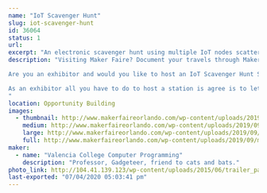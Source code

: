 ```yaml
---
name: "IoT Scavenger Hunt"
slug: iot-scavenger-hunt
id: 36064
status: 1
url: 
excerpt: "An electronic scavenger hunt using multiple IoT nodes scattered throughout Maker Faire. "
description: "Visiting Maker Faire? Document your travels through Maker Faire by entering your secret code on the IoT node at each participating exhibit.  Track your progress and compete to visit more exhibits than your friends in a set period of time.  Win swag and get a certificate mapping your participation.

Are you an exhibitor and would you like to host an IoT Scavenger Hunt Station?

As an exhibitor all you have to do to host a station is agree is to let us put the station somewhere in your booth accessible to the public, and let us plug it into your power strip.   We're hoping that the Scavenger Hunt will encourage folks to roam more widely around Maker Faire, and bring them into contact with more exhibitors.
"
location: Opportunity Building
images:
  - thumbnail: http://www.makerfaireorlando.com/wp-content/uploads/2019/09/makerfaire_iot_station-150x150.jpg
    medium: http://www.makerfaireorlando.com/wp-content/uploads/2019/09/makerfaire_iot_station-150x150.jpg
    large: http://www.makerfaireorlando.com/wp-content/uploads/2019/09/makerfaire_iot_station-150x150.jpg
    full: http://www.makerfaireorlando.com/wp-content/uploads/2019/09/makerfaire_iot_station-150x150.jpg
maker:
  - name: "Valencia College Computer Programming"
    description: "Professor, Gadgeteer, friend to cats and bats."
photo_link: http://104.41.139.123/wp-content/uploads/2015/06/trailer_park_computers_greenie_and_gaz-1024x612.jpg
last-exported: "07/04/2020 05:03:41 pm"
---
```

